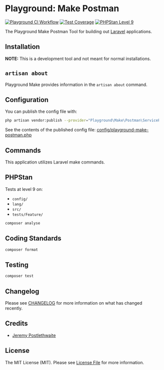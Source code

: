 # Playground: Make Postman

[![Playground CI Workflow](https://github.com/gammamatrix/playground-make-postman/actions/workflows/ci.yml/badge.svg?branch=develop)](https://raw.githubusercontent.com/gammamatrix/playground-make-postman/testing/develop/testdox.txt)
[![Test Coverage](https://raw.githubusercontent.com/gammamatrix/playground-make-postman/testing/develop/coverage.svg)](tests)
[![PHPStan Level 9](https://img.shields.io/badge/PHPStan-level%209-brightgreen)](.github/workflows/ci.yml#L120)

The Playground Make Postman Tool for building out [Laravel](https://laravel.com/docs/11.x) applications.

## Installation

**NOTE:** This is a development tool and not meant for normal installations.

## `artisan about`

Playground Make provides information in the `artisan about` command.

<!-- <img src="resources/docs/artisan-about-playground-make-postman.png" alt="screenshot of artisan about command with Playground Make."> -->

## Configuration

You can publish the config file with:
```bash
php artisan vendor:publish --provider="Playground\Make\Postman\ServiceProvider" --tag="playground-config"
```

See the contents of the published config file: [config/playground-make-postman.php](config/playground-make-postman.php)

## Commands

This application utilizes Laravel make commands.

## PHPStan

Tests at level 9 on:
- `config/`
- `lang/`
- `src/`
- `tests/Feature/`

```sh
composer analyse
```

## Coding Standards

```sh
composer format
```

## Testing

```sh
composer test
```

## Changelog

Please see [CHANGELOG](CHANGELOG.md) for more information on what has changed recently.

## Credits

- [Jeremy Postlethwaite](https://github.com/gammamatrix)

## License

The MIT License (MIT). Please see [License File](LICENSE.md) for more information.
